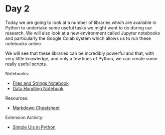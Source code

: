 # Day 2

Today we are going to look at a number of libraries which are available in Python to undertake some useful tasks we might want to do during our research.
We will also look at a new environment called Jupyter notebooks and particularly the Google Colab system which allows us to run these notebooks online.

We will see that these libraries can be incredibly powerful and that, with very little knowledge, and only a few lines of Python, we can create some
really useful scripts.

Notebooks:
+ [Files and Strings Notebook](https://colab.research.google.com/github/cap508/SAINTS-Bootcamp/blob/main/Day2/Files%20and%20Strings.ipynb)
+ [Data Handling Notebook](https://colab.research.google.com/github/cap508/SAINTS-Bootcamp/blob/main/Day2/Data_Handling.ipynb)

Resources:
+ [Markdown Cheatsheet](https://github.com/adam-p/markdown-here/wiki/Markdown-Cheatsheet#links)

Extension Activity:
+ [Simple UIs in Python](https://github.com/cap508/SAINTS-Bootcamp/blob/main/Day2/Creating_a_simple_UI.pdf)
